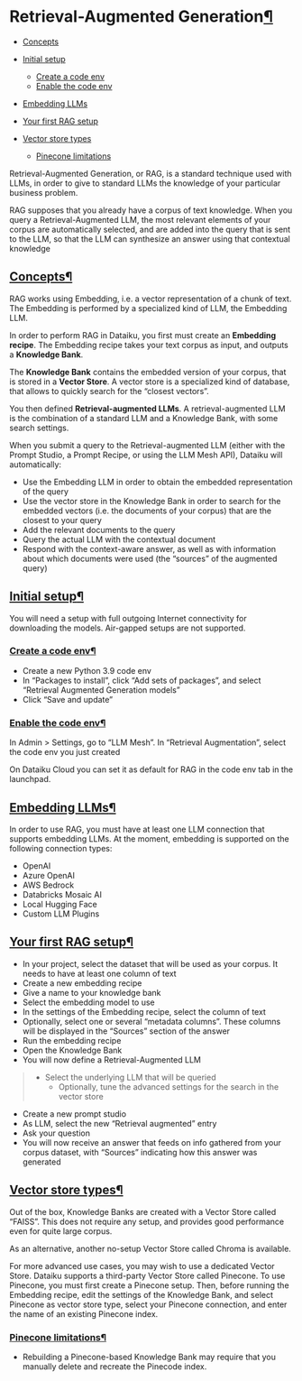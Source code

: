 Retrieval\-Augmented Generation[¶](#retrieval-augmented-generation "Permalink to this heading")
===============================================================================================



* [Concepts](#concepts)
* [Initial setup](#initial-setup)


	+ [Create a code env](#create-a-code-env)
	+ [Enable the code env](#enable-the-code-env)
* [Embedding LLMs](#embedding-llms)
* [Your first RAG setup](#your-first-rag-setup)
* [Vector store types](#vector-store-types)


	+ [Pinecone limitations](#pinecone-limitations)



Retrieval\-Augmented Generation, or RAG, is a standard technique used with LLMs, in order to give to standard LLMs the knowledge of your particular business problem.


RAG supposes that you already have a corpus of text knowledge. When you query a Retrieval\-Augmented LLM, the most relevant elements of your corpus are automatically selected, and are added into the query that is sent to the LLM, so that the LLM can synthesize an answer using that contextual knowledge



[Concepts](#id2)[¶](#concepts "Permalink to this heading")
----------------------------------------------------------


RAG works using Embedding, i.e. a vector representation of a chunk of text. The Embedding is performed by a specialized kind of LLM, the Embedding LLM.


In order to perform RAG in Dataiku, you first must create an **Embedding recipe**. The Embedding recipe takes your text corpus as input, and outputs a **Knowledge Bank**.


The **Knowledge Bank** contains the embedded version of your corpus, that is stored in a **Vector Store**. A vector store is a specialized kind of database, that allows to quickly search for the “closest vectors”.


You then defined **Retrieval\-augmented LLMs**. A retrieval\-augmented LLM is the combination of a standard LLM and a Knowledge Bank, with some search settings.


When you submit a query to the Retrieval\-augmented LLM (either with the Prompt Studio, a Prompt Recipe, or using the LLM Mesh API), Dataiku will automatically:


* Use the Embedding LLM in order to obtain the embedded representation of the query
* Use the vector store in the Knowledge Bank in order to search for the embedded vectors (i.e. the documents of your corpus) that are the closest to your query
* Add the relevant documents to the query
* Query the actual LLM with the contextual document
* Respond with the context\-aware answer, as well as with information about which documents were used (the “sources” of the augmented query)




[Initial setup](#id3)[¶](#initial-setup "Permalink to this heading")
--------------------------------------------------------------------


You will need a setup with full outgoing Internet connectivity for downloading the models. Air\-gapped setups are not supported.



### [Create a code env](#id4)[¶](#create-a-code-env "Permalink to this heading")


* Create a new Python 3\.9 code env
* In “Packages to install”, click “Add sets of packages”, and select “Retrieval Augmented Generation models”
* Click “Save and update”




### [Enable the code env](#id5)[¶](#enable-the-code-env "Permalink to this heading")


In Admin \> Settings, go to “LLM Mesh”. In “Retrieval Augmentation”, select the code env you just created


On Dataiku Cloud you can set it as default for RAG in the code env tab in the launchpad.





[Embedding LLMs](#id6)[¶](#embedding-llms "Permalink to this heading")
----------------------------------------------------------------------


In order to use RAG, you must have at least one LLM connection that supports embedding LLMs. At the moment, embedding is supported on the following connection types:


* OpenAI
* Azure OpenAI
* AWS Bedrock
* Databricks Mosaic AI
* Local Hugging Face
* Custom LLM Plugins




[Your first RAG setup](#id7)[¶](#your-first-rag-setup "Permalink to this heading")
----------------------------------------------------------------------------------


* In your project, select the dataset that will be used as your corpus. It needs to have at least one column of text
* Create a new embedding recipe
* Give a name to your knowledge bank
* Select the embedding model to use
* In the settings of the Embedding recipe, select the column of text
* Optionally, select one or several “metadata columns”. These columns will be displayed in the “Sources” section of the answer
* Run the embedding recipe
* Open the Knowledge Bank
* You will now define a Retrieval\-Augmented LLM



> + Select the underlying LLM that will be queried
> 	+ Optionally, tune the advanced settings for the search in the vector store
* Create a new prompt studio
* As LLM, select the new “Retrieval augmented” entry
* Ask your question
* You will now receive an answer that feeds on info gathered from your corpus dataset, with “Sources” indicating how this answer was generated




[Vector store types](#id8)[¶](#vector-store-types "Permalink to this heading")
------------------------------------------------------------------------------


Out of the box, Knowledge Banks are created with a Vector Store called “FAISS”. This does not require any setup, and provides good performance even for quite large corpus.


As an alternative, another no\-setup Vector Store called Chroma is available.


For more advanced use cases, you may wish to use a dedicated Vector Store. Dataiku supports a third\-party Vector Store called Pinecone. To use Pinecone, you must first create a Pinecone setup. Then, before running the Embedding recipe, edit the settings of the Knowledge Bank, and select Pinecone as vector store type, select your Pinecone connection, and enter the name of an existing Pinecone index.



### [Pinecone limitations](#id9)[¶](#pinecone-limitations "Permalink to this heading")


* Rebuilding a Pinecone\-based Knowledge Bank may require that you manually delete and recreate the Pinecode index.
